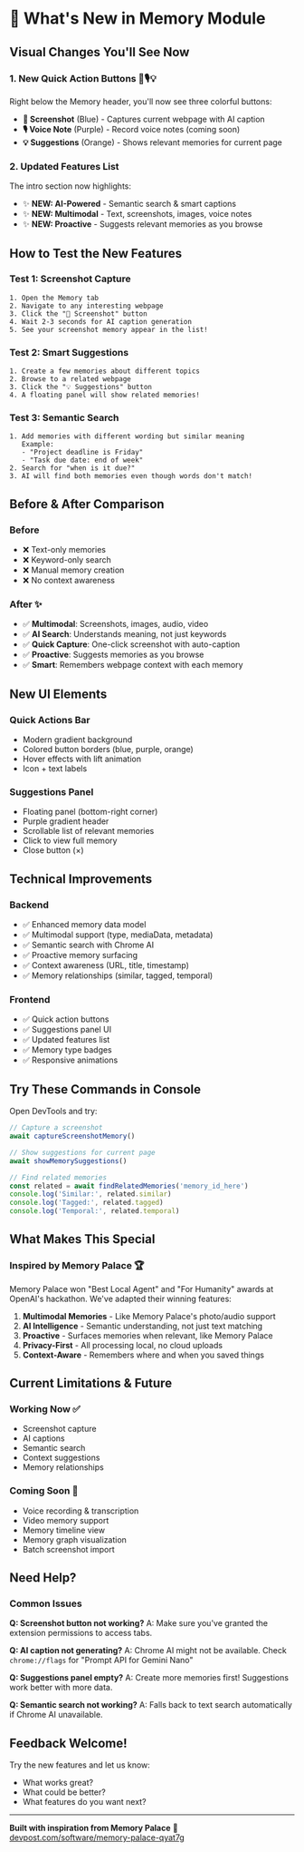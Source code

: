 # 🎉 What's New in Memory Module

## Visual Changes You'll See Now

### 1. **New Quick Action Buttons** 📸🎙️💡

Right below the Memory header, you'll now see three colorful buttons:

- **📸 Screenshot** (Blue) - Captures current webpage with AI caption
- **🎙️ Voice Note** (Purple) - Record voice notes (coming soon)
- **💡 Suggestions** (Orange) - Shows relevant memories for current page

### 2. **Updated Features List**

The intro section now highlights:
- ✨ **NEW: AI-Powered** - Semantic search & smart captions
- ✨ **NEW: Multimodal** - Text, screenshots, images, voice notes
- ✨ **NEW: Proactive** - Suggests relevant memories as you browse

## How to Test the New Features

### Test 1: Screenshot Capture
```
1. Open the Memory tab
2. Navigate to any interesting webpage
3. Click the "📸 Screenshot" button
4. Wait 2-3 seconds for AI caption generation
5. See your screenshot memory appear in the list!
```

### Test 2: Smart Suggestions
```
1. Create a few memories about different topics
2. Browse to a related webpage
3. Click the "💡 Suggestions" button
4. A floating panel will show related memories!
```

### Test 3: Semantic Search
```
1. Add memories with different wording but similar meaning
   Example: 
   - "Project deadline is Friday"
   - "Task due date: end of week"
2. Search for "when is it due?"
3. AI will find both memories even though words don't match!
```

## Before & After Comparison

### Before
- ❌ Text-only memories
- ❌ Keyword-only search
- ❌ Manual memory creation
- ❌ No context awareness

### After ✨
- ✅ **Multimodal**: Screenshots, images, audio, video
- ✅ **AI Search**: Understands meaning, not just keywords
- ✅ **Quick Capture**: One-click screenshot with auto-caption
- ✅ **Proactive**: Suggests memories as you browse
- ✅ **Smart**: Remembers webpage context with each memory

## New UI Elements

### Quick Actions Bar
- Modern gradient background
- Colored button borders (blue, purple, orange)
- Hover effects with lift animation
- Icon + text labels

### Suggestions Panel
- Floating panel (bottom-right corner)
- Purple gradient header
- Scrollable list of relevant memories
- Click to view full memory
- Close button (×)

## Technical Improvements

### Backend
- ✅ Enhanced memory data model
- ✅ Multimodal support (type, mediaData, metadata)
- ✅ Semantic search with Chrome AI
- ✅ Proactive memory surfacing
- ✅ Context awareness (URL, title, timestamp)
- ✅ Memory relationships (similar, tagged, temporal)

### Frontend
- ✅ Quick action buttons
- ✅ Suggestions panel UI
- ✅ Updated features list
- ✅ Memory type badges
- ✅ Responsive animations

## Try These Commands in Console

Open DevTools and try:

```javascript
// Capture a screenshot
await captureScreenshotMemory()

// Show suggestions for current page
await showMemorySuggestions()

// Find related memories
const related = await findRelatedMemories('memory_id_here')
console.log('Similar:', related.similar)
console.log('Tagged:', related.tagged)
console.log('Temporal:', related.temporal)
```

## What Makes This Special

### Inspired by Memory Palace 🏆
Memory Palace won "Best Local Agent" and "For Humanity" awards at OpenAI's hackathon. We've adapted their winning features:

1. **Multimodal Memories** - Like Memory Palace's photo/audio support
2. **AI Intelligence** - Semantic understanding, not just text matching
3. **Proactive** - Surfaces memories when relevant, like Memory Palace
4. **Privacy-First** - All processing local, no cloud uploads
5. **Context-Aware** - Remembers where and when you saved things

## Current Limitations & Future

### Working Now ✅
- Screenshot capture
- AI captions
- Semantic search
- Context suggestions
- Memory relationships

### Coming Soon 🚀
- Voice recording & transcription
- Video memory support
- Memory timeline view
- Memory graph visualization
- Batch screenshot import

## Need Help?

### Common Issues

**Q: Screenshot button not working?**
A: Make sure you've granted the extension permissions to access tabs.

**Q: AI caption not generating?**
A: Chrome AI might not be available. Check `chrome://flags` for "Prompt API for Gemini Nano"

**Q: Suggestions panel empty?**
A: Create more memories first! Suggestions work better with more data.

**Q: Semantic search not working?**
A: Falls back to text search automatically if Chrome AI unavailable.

## Feedback Welcome!

Try the new features and let us know:
- What works great? 
- What could be better?
- What features do you want next?

---

**Built with inspiration from Memory Palace** 💜  
[devpost.com/software/memory-palace-qyat7g](https://devpost.com/software/memory-palace-qyat7g)

